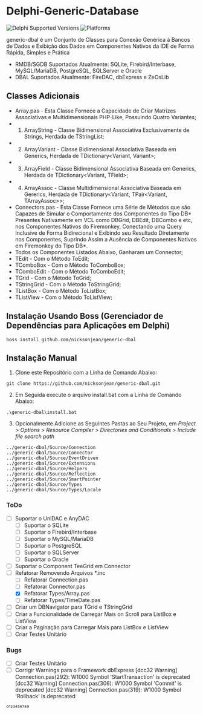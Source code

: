﻿# Delphi-Generic-Database
![Delphi Supported Versions](https://img.shields.io/badge/Vers%C3%B5es%20do%20Delphi%20Suportadas-XE10%20Seatle%20..%20XE10.4%20Sydney-blue.svg)
![Platforms](https://img.shields.io/badge/Plataformas%20Suportadas-Win32%20..%20Win64-red.svg)
 
generic-dbal é um Conjunto de Classes para Conexão Genérica à Bancos de Dados e Exibição dos Dados em Componentes Nativos da IDE de Forma Rápida, Simples e Prática

- RMDB/SGDB Suportados Atualmente: SQLite, Firebird/Interbase, MySQL/MariaDB, PostgreSQL, SQLServer e Oracle
- DBAL Suportados Atualmente: FireDAC, dbExpress e ZeOsLib

## Classes Adicionais
- Array.pas - Esta Classe Fornece a Capacidade de Criar Matrizes Associativas e Multidimensionais PHP-Like, Possuindo Quatro Variantes;
 - 1) ArrayString - Classe Bidimensional Associativa Exclusivamente de Strings, Herdada de TStringList;
 - 2) ArrayVariant - Classe Bidimensional Associativa Baseada em Generics, Herdada de TDictionary<Variant, Variant>;
 - 3) ArrayField - Classe Bidimensional Associativa Baseada em Generics, Herdada de TDictionary<Variant, TField>;
 - 4) ArrayAssoc - Classe Multidimensional Associativa Baseada em Gererics, Herdada de TDictionary<Variant, TPair<Variant, TArrayAssoc>>;
- Connectors.pas - Esta Classe Fornece uma Série de Métodos que são Capazes de Simular o Comportamente dos Componentes do Tipo DB* Presentes Nativamente em VCL como DBGrid, DBEdit, DBCombo e etc, nos Componentes Nativos do Firemonkey, Conectando uma Query Inclusive de Forma Bidirecional e Exibindo seu Resultado Diretamente nos Componentes, Suprindo Assim a Ausência de Componentes Nativos em Firemonkey do Tipo DB*.
 - Todos os Componentes Listados Abaixo, Ganharam um Connector;
  - TEdit - Com o Método ToEdit;
  - TComboBox - Com o Método ToComboBox;
  - TComboEdit - Com o Método ToComboEdit;
  - TGrid - Com o Método ToGrid; 
  - TStringGrid - Com o Método ToStringGrid; 
  - TListBox - Com o Método ToListBox; 
  - TListView - Com o Método ToListView; 
 
## Instalação Usando Boss (Gerenciador de Dependências para Aplicações em Delphi)
```
boss install github.com/nicksonjean/generic-dbal
```

## Instalação Manual
1) Clone este Repositório com a Linha de Comando Abaixo:
```
git clone https://github.com/nicksonjean/generic-dbal.git
```

2) Em Seguida execute o arquivo install.bat com a Linha de Comando Abaixo:
```
.\generic-dbal\install.bat
```

3) Opcionalmente Adicione as Seguintes Pastas ao Seu Projeto, em *Project > Options > Resource Compiler > Directories and Conditionals > Include file search path*
```
../generic-dbal/Source/Connection
../generic-dbal/Source/Connector
../generic-dbal/Source/EventDriven
../generic-dbal/Source/Extensions
../generic-dbal/Source/Helpers
../generic-dbal/Source/Reflection
../generic-dbal/Source/SmartPointer
../generic-dbal/Source/Types
../generic-dbal/Source/Types/Locale
```
### ToDo

- [ ] Suportar o UniDAC  e AnyDAC
  - [ ] Suportar o SQLite
  - [ ] Suportar o Firebird/Interbase
  - [ ] Suportar o MySQL/MariaDB
  - [ ] Suportar o PostgreSQL
  - [ ] Suportar o SQLServer
  - [ ] Suportar o Oracle
- [ ] Suportar o Component TeeGrid em Connector
- [ ] Refatorar Removendo Arquivos *.inc
  - [ ] Refatorar Connection.pas
  - [ ] Refatorar Connector.pas
  - [X] Refatorar Types/Array.pas
  - [ ] Refatorar Types/TimeDate.pas
- [ ] Criar um DBNavigator para TGrid e TStringGrid
- [ ] Criar a Funcionalidade de Carregar Mais on Scroll para ListBox e ListView
- [ ] Criar a Paginação para Carregar Mais para ListBox e ListView
- [ ] Criar Testes Unitário

### Bugs

- [ ] Criar Testes Unitário
- [ ] Corrigir Warnings para o Framework dbExpress
  [dcc32 Warning] Connection.pas(292): W1000 Symbol 'StartTransaction' is deprecated
  [dcc32 Warning] Connection.pas(306): W1000 Symbol 'Commit' is deprecated
  [dcc32 Warning] Connection.pas(319): W1000 Symbol 'Rollback' is deprecated

⁰¹²³⁴⁵⁶⁷⁸⁹
